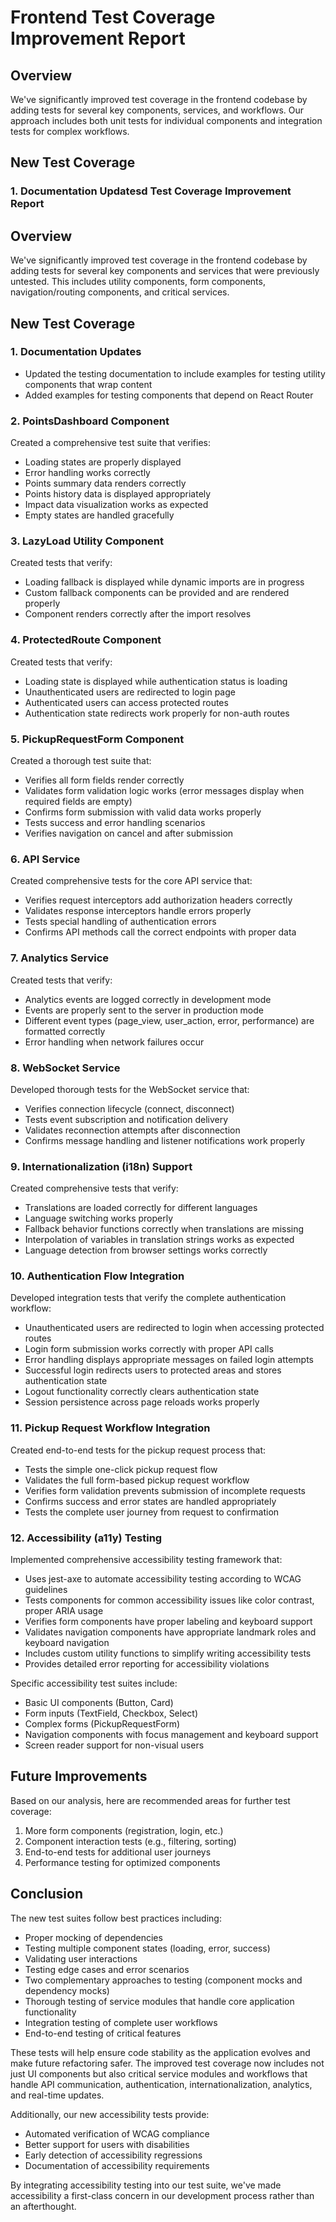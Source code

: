 # Frontend Test Coverage Improvement Report

## Overview

We've significantly improved test coverage in the frontend codebase by adding tests for several key components, services, and workflows. Our approach includes both unit tests for individual components and integration tests for complex workflows.

## New Test Coverage

### 1. Documentation Updatesd Test Coverage Improvement Report

## Overview

We've significantly improved test coverage in the frontend codebase by adding tests for several key components and services that were previously untested. This includes utility components, form components, navigation/routing components, and critical services.

## New Test Coverage

### 1. Documentation Updates

- Updated the testing documentation to include examples for testing utility components that wrap content
- Added examples for testing components that depend on React Router

### 2. PointsDashboard Component

Created a comprehensive test suite that verifies:

- Loading states are properly displayed
- Error handling works correctly
- Points summary data renders correctly
- Points history data is displayed appropriately
- Impact data visualization works as expected
- Empty states are handled gracefully

### 3. LazyLoad Utility Component

Created tests that verify:

- Loading fallback is displayed while dynamic imports are in progress
- Custom fallback components can be provided and are rendered properly
- Component renders correctly after the import resolves

### 4. ProtectedRoute Component

Created tests that verify:

- Loading state is displayed while authentication status is loading
- Unauthenticated users are redirected to login page
- Authenticated users can access protected routes
- Authentication state redirects work properly for non-auth routes

### 5. PickupRequestForm Component

Created a thorough test suite that:

- Verifies all form fields render correctly
- Validates form validation logic works (error messages display when required fields are empty)
- Confirms form submission with valid data works properly
- Tests success and error handling scenarios
- Verifies navigation on cancel and after submission

### 6. API Service

Created comprehensive tests for the core API service that:
- Verifies request interceptors add authorization headers correctly
- Validates response interceptors handle errors properly
- Tests special handling of authentication errors
- Confirms API methods call the correct endpoints with proper data

### 7. Analytics Service

Created tests that verify:
- Analytics events are logged correctly in development mode
- Events are properly sent to the server in production mode
- Different event types (page_view, user_action, error, performance) are formatted correctly
- Error handling when network failures occur

### 8. WebSocket Service

Developed thorough tests for the WebSocket service that:
- Verifies connection lifecycle (connect, disconnect)
- Tests event subscription and notification delivery
- Validates reconnection attempts after disconnection
- Confirms message handling and listener notifications work properly

### 9. Internationalization (i18n) Support

Created comprehensive tests that verify:
- Translations are loaded correctly for different languages
- Language switching works properly
- Fallback behavior functions correctly when translations are missing
- Interpolation of variables in translation strings works as expected
- Language detection from browser settings works correctly

### 10. Authentication Flow Integration

Developed integration tests that verify the complete authentication workflow:
- Unauthenticated users are redirected to login when accessing protected routes
- Login form submission works correctly with proper API calls
- Error handling displays appropriate messages on failed login attempts
- Successful login redirects users to protected areas and stores authentication state
- Logout functionality correctly clears authentication state
- Session persistence across page reloads works properly

### 11. Pickup Request Workflow Integration

Created end-to-end tests for the pickup request process that:
- Tests the simple one-click pickup request flow
- Validates the full form-based pickup request workflow
- Verifies form validation prevents submission of incomplete requests
- Confirms success and error states are handled appropriately
- Tests the complete user journey from request to confirmation

### 12. Accessibility (a11y) Testing

Implemented comprehensive accessibility testing framework that:
- Uses jest-axe to automate accessibility testing according to WCAG guidelines
- Tests components for common accessibility issues like color contrast, proper ARIA usage
- Verifies form components have proper labeling and keyboard support
- Validates navigation components have appropriate landmark roles and keyboard navigation
- Includes custom utility functions to simplify writing accessibility tests
- Provides detailed error reporting for accessibility violations

Specific accessibility test suites include:
- Basic UI components (Button, Card)
- Form inputs (TextField, Checkbox, Select)
- Complex forms (PickupRequestForm)
- Navigation components with focus management and keyboard support
- Screen reader support for non-visual users

## Future Improvements

Based on our analysis, here are recommended areas for further test coverage:

1. More form components (registration, login, etc.)
2. Component interaction tests (e.g., filtering, sorting)
3. End-to-end tests for additional user journeys
4. Performance testing for optimized components

## Conclusion

The new test suites follow best practices including:

- Proper mocking of dependencies
- Testing multiple component states (loading, error, success)
- Validating user interactions
- Testing edge cases and error scenarios
- Two complementary approaches to testing (component mocks and dependency mocks)
- Thorough testing of service modules that handle core application functionality
- Integration testing of complete user workflows
- End-to-end testing of critical features

These tests will help ensure code stability as the application evolves and make future refactoring safer. The improved test coverage now includes not just UI components but also critical service modules and workflows that handle API communication, authentication, internationalization, analytics, and real-time updates.

Additionally, our new accessibility tests provide:
- Automated verification of WCAG compliance
- Better support for users with disabilities
- Early detection of accessibility regressions
- Documentation of accessibility requirements

By integrating accessibility testing into our test suite, we've made accessibility a first-class concern in our development process rather than an afterthought.